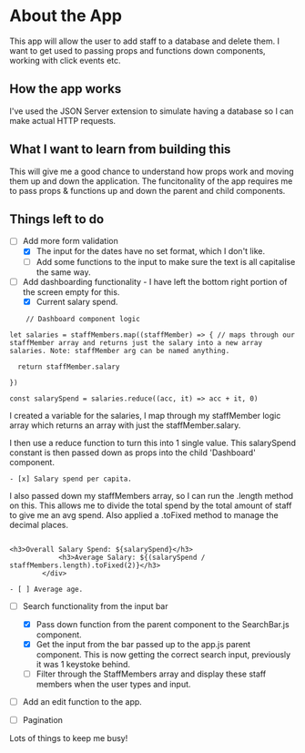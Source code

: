 # About the App

This app will allow the user to add staff to a database and delete them. I want to get used to passing props and functions down components, working with click events etc. 

## How the app works

I've used the JSON Server extension to simulate having a database so I can make actual HTTP requests. 

## What I want to learn from building this

This will give me a good chance to understand how props work and moving them up and down the application. The funcitonality of the app requires me to pass props & functions up and down the parent and child components. 

## Things left to do

- [ ] Add more form validation
    - [x] The input for the dates have no set format, which I don't like. 
    - [ ] Add some functions to the input to make sure the text is all capitalise the same way.

- [ ] Add dashboarding functionality - I have left the bottom right portion of the screen empty for this.
    - [x] Current salary spend.
```
    // Dashboard component logic

let salaries = staffMembers.map((staffMember) => { // maps through our staffMember array and returns just the salary into a new array salaries. Note: staffMember arg can be named anything.

  return staffMember.salary
  
})

const salarySpend = salaries.reduce((acc, it) => acc + it, 0)

```

I created a variable for the salaries, I map through my staffMember logic array which returns an array with just the staffMember.salary.

I then use a reduce function to turn this into 1 single value. This salarySpend constant is then passed down as props into the child 'Dashboard' component. 


    - [x] Salary spend per capita.

I also passed down my staffMembers array, so I can run the .length method on this. This allows me to divide the total spend by the total amount of staff to give me an avg spend. Also applied a .toFixed method to manage the decimal places.

```

<h3>Overall Salary Spend: ${salarySpend}</h3>
            <h3>Average Salary: ${(salarySpend / staffMembers.length).toFixed(2)}</h3>
        </div>

```

    - [ ] Average age.

- [ ] Search functionality from the input bar
    - [x] Pass down function from the parent component to the SearchBar.js component.
    - [x] Get the input from the bar passed up to the app.js parent component.
    This is now getting the correct search input, previously it was 1 keystoke behind.
    - [ ] Filter through the StaffMembers array and display these staff members when the user types and input.

- [ ] Add an edit function to the app.

- [ ] Pagination


Lots of things to keep me busy!


